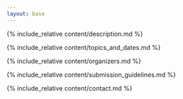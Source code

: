```yaml
---
layout: base
---
```


<!-- Use this file when retiring the current year. -->
<!-- Add index.md content here. -->

{% include_relative content/description.md %}

{% include_relative content/topics_and_dates.md %}

{% include_relative content/organizers.md %}

{% include_relative content/submission_guidelines.md %}

{% include_relative content/contact.md %}